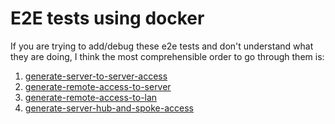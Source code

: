 # E2E tests using docker

If you are trying to add/debug these e2e tests and don't understand what they are doing, I think the most comprehensible order to go through them is:

1. [generate-server-to-server-access](./generate-server-to-server-access)
2. [generate-remote-access-to-server](./generate-remote-access-to-server)
3. [generate-remote-access-to-lan](./generate-remote-access-to-lan)
4. [generate-server-hub-and-spoke-access](./generate-server-hub-and-spoke-access)
